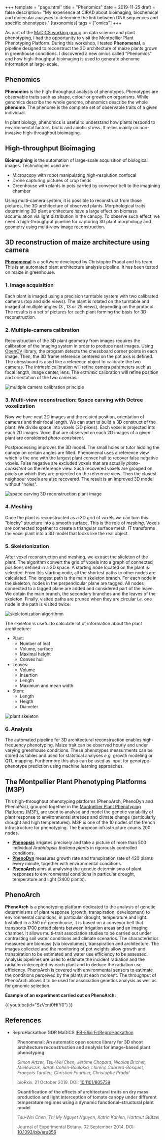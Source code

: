 +++
template = "page.html"
title = "Phenomics"
date =  2019-11-25
draft = false
description= "My experience at CIRAD about bioimaging, biochemical and molecular analyses to determine the link between DNA sequences and specific phenotypes."
[taxonomies]
tags = ["omics"]
+++

As part of the [MaDICS working group](https://www.madics.fr/) on data science and plant phenotyping, I had the opportunity to visit the Montpellier Plant Phenotyping Platform. During this workshop, I tested **Phenomenal**, a pipeline designed to reconstruct the 3D architecture of maize plants grown in greenhouse conditions. I discovered a new omics called "Phenomics" and how high-thoughput bioimaging is used to generate phenome information at large-scale.
<!-- more -->

## Phenomics

**Phenomics** is the high-throughput analysis of phenotypes. Phenotypes are observable traits such as shape, colour or growth on organisms. While genomics describe the whole genome, phenomics describe the whole **phenome**. The phenome is the complete set of observable traits of a given individual.

In plant biology, phenomics is useful to understand how plants respond to environmental factors, biotic and abiotic stress. It relies mainly on non-invasive high-throughput bioimaging.

## High-throughput Bioimaging

**Bioimagining** is the automation of large-scale acquisition of biological images. Technologies used are:

* Microscopy with robot manipulating high-resolution confocal
* Drone capturing pictures of crop fields
* Greenhouse with plants in pots carried by conveyor belt to the imagining chamber

Using multi-camera system, it is possible to reconstruct from those pictures, the 3D architecture of observed plants. Morphological traits determining 3D plant architecture have a large effect on biomass accumulation via light distribution in the canopy. To observe such effect, we need a high-throughput pipeline for capturing 3D plant morphology and geometry using multi-view image reconstruction.

## 3D reconstruction of maize architecture using camera

**[Phenomenal](https://github.com/openalea/phenomenal)** is a software developed by Christophe Pradal and his team. This is an automated plant architecture analysis pipeline. It has been tested on maize in greenhouse.

### 1. Image acquisition

Each plant is imaged using a precision turntable system with two calibrated cameras (top and side views). The plant is rotated on the turntable and imaged at multiple angles (3 , 13 or 25 views), depending on the protocol. The results is a set of pictures for each plant forming the basis for 3D reconstruction.

### 2. Multiple-camera calibration

Reconstruction of the 3D plant geometry from images requires the calibration of the imaging system in order to produce neat images. Using [OpenCV](https://opencv.org/) library, the program detects the chessboard corner points in each image. Then, the 3D frame reference centered on the pot axis is defined. The chessboard is used like a reference object to calibrate the two cameras. The *intrinsic* calibration will refine camera parameters such as focal length, image center, lens. The *extrinsic* calibration will refine position and orientation of the two cameras.

![multiple camera calibration principle](multiple_camera_calibration_principle.jpg)


### 3. Multi-view reconstruction: Space carving with Octree voxelization

Now we have neat 2D images and the related position, orientation of cameras and their focal length. We can start to build a 3D construct of the plant. We divide space into voxels (3D pixels). Each voxel is projected into each 2D images. Voxel that are observed on each 2D images of a given plant are considered *photo-consistent*.

Postprocessing improves the 3D model. The small holes or tutor hidding the canopy on certain angles are filled. Phenomenal uses a reference view which is the one with the largest plant convex hull to recover false negative voxels. False negative are excluded voxels that are actually *photo-consistent* on the reference view. Such recovered voxels are grouped on pixels on which they are projected on the reference view. Then the closest neighbour voxels are also recovered. The result is an improved 3D model without "holes".

![space carving 3D reconstruction plant image](space_carving_with_3d_reconstruct.jpg)

### 4. Meshing

Once the plant is reconstructed as a 3D grid of voxels we can turn this "blocky" structure into a smooth surface. This is the role of *meshing*. Voxels are connected together to create a triangular surface mesh. IT transforms the voxel plant into a 3D model that looks like the real object.

### 5. Skeletonization

After voxel reconstruction and meshing, we extract the skeleton of the plant. The algorithm convert the grid of voxels into a graph of connected positions defined in a 3D space. A starting node located on the plant is selected. From this starting node, all the shortest paths to other nodes are calculated. The longest path is the main skeleton branch. For each node in the skeleton, nodes in the perpendicular plane are tagged. All nodes connected to a tagged plane are added and considered part of the leave. We obtain the main branch, the secondary branches and the leaves of the skeleton. Finally, visited paths are pruned when they are circular *i.e.* one node in the path is visited twice.


![skeletonization algorithmn](skeletonization_algorithm.jpg)

The skeleton is useful to calculate lot of information about the plant architecture:

* Plant:
  * Number of leaf
  * Volume, surface
  * Maximal height
  * Convex hull
* Leaves:
  * Volume
  * Insertion
  * Length
  * Maximum and mean width
* Stem:
  * Length
  * Heigth
  * Diameter

![plant skeleton](plant_skeleton.jpg)


### 6. Analysis

The automated pipeline for 3D architectural reconstruction enables high-frequency phenotyping. Maize trait can be observed hourly and under varying greenhouse conditions. These phenotypes measurments can be stored as tables and used for statstical analyses *e.g.* growth modeling or QTL mapping. Furthermore this also can be used as input for genotype–phenotype prediction using machine learning approaches.


## The Montpellier Plant Phenotyping Platforms (M3P)

This high-throughput phenotyping platforms (PhenoArch, PhenoDyn and PhenoPsis), grouped together in the [Montpellier Plant Phenotyping Platforms (M3P)](https://eng-lepse.montpellier.hub.inrae.fr/platforms-m3p/montpellier-plant-phenotyping-platforms-m3p), are used to analyse and model the genetic variability of plant response to environmental stresses and climate change (particularly drought and high temperatures).
M3P is one of the 10 nodes of the french infrastructure for phenotyping. The European infrastructure counts 200 nodes.


* **[Phenopsis](https://eng-lepse.montpellier.hub.inrae.fr/platforms-m3p/montpellier-plant-phenotyping-platforms-m3p/phenopsis)** irrigates precisely and take a picture of more than 500 individual *Arabidopsis thaliana plants* in rigorously controlled conditions.
* **[PhenoDyn](https://eng-lepse.montpellier.hub.inrae.fr/platforms-m3p/montpellier-plant-phenotyping-platforms-m3p/phenodyn)** measures growth rate and transpiration rate of 420 plants every minute, together with environmental conditions.
* **[PhenoArch](https://eng-lepse.montpellier.hub.inrae.fr/platforms-m3p/montpellier-plant-phenotyping-platforms-m3p/phenoarch)** aims at analysing the genetic determinisms of plant responses to environmental
conditions in particular drought, temperature and light (2400 plants).

## PhenoArch

**PhenoArch** is a phenotyping platform dedicated to the analysis of genetic determinisms of plant response (growth, transpiration, development) to environmental conditions, in particular drought, temperature and light.
Installed in a 350 m² greenhouse, it is based on a conveyor belt that transports 1700 potted plants between irrigation areas and an imaging chamber. It allows multi-trait association studies to be carried out under contrasting soil water conditions and climate scenarios. The characteristics measured are biomass (via biovolumes), transpiration and architecture. The images collected and the monitoring of pot weights allow growth and transpiration to be estimated and water use efficiency to be assessed.
Analysis pipelines are used to estimate the incident radiation and the radiation intercepted by each plant and to deduce the radiation use efficiency.
PhenoArch is covered with environmental sensors to estimate the conditions perceived by the plants at each moment. The throughput of PhenoArch allows it to be used for association genetics analysis as well as for genomic selection.

**Example of an experiment carried out on PhenoArch:**

{{ youtube(id="SzVcnt0HfY0") }}




## References

* ReproHackathon GDR MaDICS [IFB-ElixirFr/ReproHackathon](https://github.com/IFB-ElixirFr/ReproHackathon)

> **Phenomenal: An automatic open source library for 3D shoot architecture reconstruction and analysis for image-based plant phenotyping**
>
> *Simon Artzet, Tsu-Wei Chen, Jérôme Chopard, Nicolas Brichet,  Mielewczik, Sarah Cohen-Boulakia, Llorenç Cabrera-Bosquet, François Tardieu, Christian Fournier, Christophe Pradal*
>
> bioRxiv. 21 October 2019. DOI: [10.1101/805739](https://doi.org/10.1101/805739)

> **Quantification of the effects of architectural traits on dry mass production and light interception of tomato canopy under different temperature regimes using a dynamic functional–structural plant model**
>
> *Tsu-Wei Chen, Thi My Nguyet Nguyen, Katrin Kahlen, Hartmut Stützel*
>
> Journal of Experimental Botany. 02 September 2014. DOI: [10.1093/jxb/eru356](https://doi.org/10.1093/jxb/eru356)